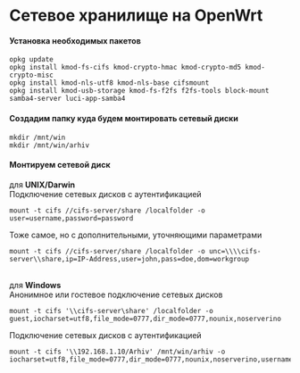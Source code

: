 # Сетевое хранилище на OpenWrt

#### Установка необходимых пакетов
```text
opkg update
opkg install kmod-fs-cifs kmod-crypto-hmac kmod-crypto-md5 kmod-crypto-misc
opkg install kmod-nls-utf8 kmod-nls-base cifsmount
opkg install kmod-usb-storage kmod-fs-f2fs f2fs-tools block-mount samba4-server luci-app-samba4
```


#### Cоздадим папку куда будем монтировать сетевый диски
```text
mkdir /mnt/win
mkdir /mnt/win/arhiv
```

#### Монтируем сетевой диск  
для **UNIX/Darwin**  
Подключение сетевых дисков с аутентификацией
```text
mount -t cifs //cifs-server/share /localfolder -o user=username,password=password
```
Тоже самое, но с дополнительными, уточняющими параметрами
```text
mount -t cifs //cifs-server/share /localfolder -o unc=\\\\cifs-server\\share,ip=IP-Address,user=john,pass=doe,dom=workgroup
```
\
для **Windows**  
Анонимное или гостевое подключение сетевых дисков
```text
mount -t cifs '\\cifs-server\share' /localfolder -o guest,iocharset=utf8,file_mode=0777,dir_mode=0777,nounix,noserverino
```

Подключение сетевых дисков с аутентификацией
```text
mount -t cifs '\\192.168.1.10/Arhiv' /mnt/win/arhiv -o iocharset=utf8,file_mode=0777,dir_mode=0777,nounix,noserverino,username=User,password=password
```

